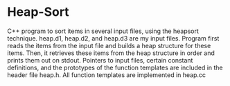 # Heap-Sort
 C++ program to sort items in several input files, using the heapsort technique. heap.d1, heap.d2, and heap.d3 are my input files. Program first reads the items from the input file and builds a heap structure for these items. Then, it retrieves these items from the heap structure in order and prints them out on stdout. Pointers to input files, certain constant definitions, and the prototypes of the function templates are included in the header file heap.h. All function templates are implemented in heap.cc
